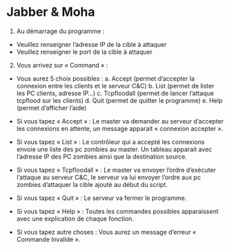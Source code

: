 # Jabber & Moha

1.	Au démarrage du programme :
-	Veuillez renseigner l’adresse IP de la cible à attaquer
-	Veuillez renseigner le port de la cible à attaquer

2.	Vous arrivez sur « Command » :
-	Vous aurez 5 choix possibles :
a.	Accept (permet d’accepter la connexion entre les clients et le serveur C&C)
b.	List (permet de lister les PC clients, adresse IP…)
c.	Tcpfloodall (permet de lancer l’attaque tcpflood sur les clients) 
d.	Quit (permet de quitter le programme)
e.	Help (permet d’afficher l’aide)

-	Si vous tapez « Accept » :
Le master va demander au serveur d’accepter les connexions en attente, un message apparait « connexion accepter ».
-	Si vous tapez « List » :
Le contrôleur qui a accepté les connexions envoie une liste des pc zombies au master. 
Un tableau apparait avec l’adresse IP des PC zombies ainsi que la destination source.
-	Si vous tapez « Tcpfloodall » :
Le master va envoyer l’ordre d’exécuter l’attaque au serveur C&C, le serveur va lui envoyer l’ordre aux pc zombies d’attaquer la cible ajouté au début du script.
-	Si vous tapez « Quit » :
Le serveur va fermer le programme.
-	Si vous tapez « Help » :
Toutes les commandes possibles apparaissent avec une explication de chaque fonction.
-	Si vous tapez autre choses :
Vous aurez un message d’erreur « Commande Invalide ».
